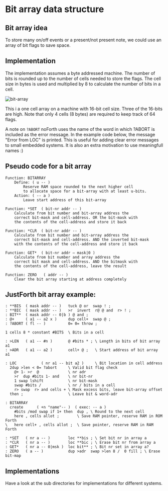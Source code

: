 # Bit array data structure

## Bit array idea

To store many on/off events or a present/not present note, we could use an array of bit flags to save space.  

## Implementation

The implementation assumes a byte addressed machine. The number of bits is rounded up to the number of cells needed to store the flags. The cell size in bytes is used and multiplied by 8 to calculate the number of bits in a cell.  

![bit-array](https://user-images.githubusercontent.com/11397265/128422074-6fd777dd-346e-4a0f-b77d-3f2cbc93549d.jpg)


This i a one cell array on a machine with 16-bit cell size. Three of the 16-bits are high. Note that only 4 cells (8 bytes) are required to keep track of 64 flags.  

A note on `?ABORT` noForth uses the name of the word in which ?ABORT is included as the error message. 
In the example code below, the message "Error from LOC" is printed. 
This is useful for adding clear error messages to small embedded systems.
It is also an extra motivation to use meaningfull names :)  

## Pseudo code for a bit array

```
Function: BITARRAY
	Define: ( u -- )
		Reserve RAM space rounded to the next higher cell
		to allocate space for a bit-array with at least u-bits.
	Action: ( -- a )
		Leave start address of this bit-array

Function: *SET  ( bit-nr addr -- )
	Calculate from bit number and bit-array address the 
	correct bit-mask and cell-address. OR the bit-mask with
	the contents of the cell-address and store it back

Function: *CLR  ( bit-nr addr -- )
	Calculate from bit number and bit-array address the 
	correct bit-mask and cell-address. AND the inverted bit-mask
 	with the contents of the cell-address and store it back

Function: GET*  ( bit-nr addr – mask|0 )
	Calculate from bit number and array address the 
	correct bit mask and cell-address. AND the bitmask with
	the contents of the cell-address, leave the result

Function: ZERO   ( addr -- )
	Clear the bit array starting at address completely
```
## JustForth bit array example:
```
: **BIS  ( mask addr -- )   tuck @ or  swap ! ;
: **BIC  ( mask addr -- )   >r  invert  r@ @ and  r> ! ;
: BIT**  ( mask addr -- 0|b ) @ and ;
: @+     ( a1 -- a2 x )     dup cell+  swap @ ;
: ?ABORT ( fl -- )          0= 0= throw ;

1 cells 8 * constant #BITS  \ Bits in a cell

: >LEN   ( a1 -- #n )       @ #bits * ; \ Length in bits of bit array a1
: >ADR   ( a1 -- a2 )       cell+ @ ;   \ Start address of bit array a1

: LOC           ( nr a1 -- bit a2 )     \ Bit location in cell address
  2dup >len < 0= ?abort     \ Valid bit flag check
    @+ 1- >r  @             \ nr adr 
    >r  dup #bits 1- and    \ nr bit-nr
    1 swap lshift           \ nr bit-mask 
    swap #bits /            \ nr / bits in a cell
    r> swap  r> and cells + \ Mask excess bits, leave bit-array offset
  then ;                    \ Leave bit & word-adr

: BITARRAY
  create      ( +n "name"-- )  ( exec: -- a )
    #bits /mod swap if 1+ then  dup , \ Round to the next cell
    here , cells allot ;        \ Save RAM pointer, reserve RAM in ROM Forth
\   here cell+ , cells allot ;  \ Save pointer, reserve RAM in RAM Forth

: *SET   ( nr a -- )        loc **bis ; \ Set bit nr in array a
: *CLR   ( nr a -- )        loc **bic ; \ Erase bit nr from array a
: GET*   ( nr a -- 0|msk )  loc bit** ; \ Bit nr set in array a?
: ZERO   ( a -- )           dup >adr  swap >len 8 /  0 fill ; \ Erase bit-map 
```
## Implementations
Have a look at the sub directories for implementations for different systems. 


